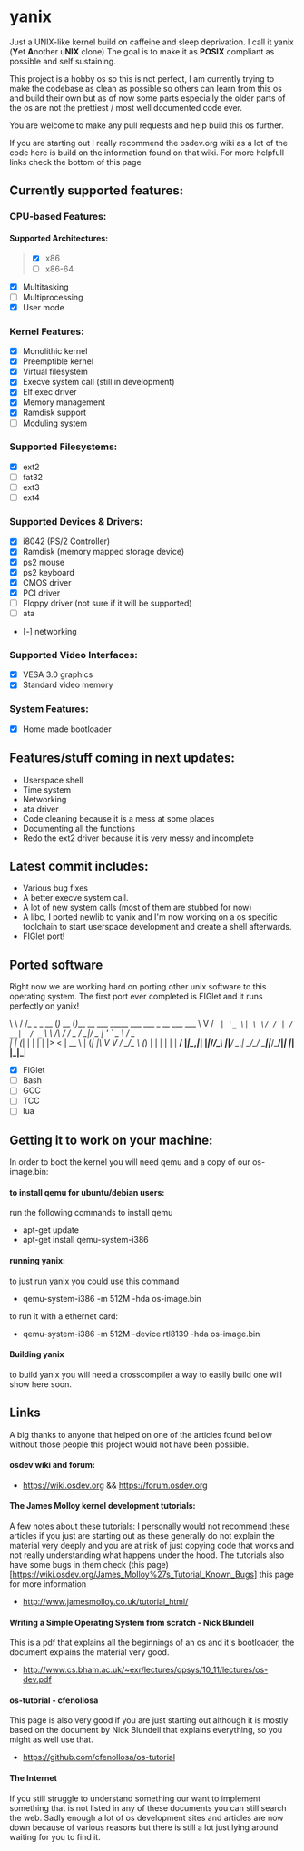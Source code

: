 # yanix
Just a UNIX-like kernel build on caffeine and 
sleep deprivation. I call it yanix (**Y**et **A**nother u**NIX** clone) The goal is to make it as **POSIX**
compliant as possible and self sustaining.

This project is a hobby os so this is not perfect,
I am currently trying to make the codebase as clean as possible
so others can learn from this os and build their own
but as of now some parts especially the older parts of the os
are not the prettiest / most well documented code ever.

You are welcome to make any pull requests and help build this os
further. 

If you are starting out I really recommend the osdev.org wiki 
as a lot of the code here is build on the information found
on that wiki. For more helpfull links check the bottom of this page

## Currently supported features:
### CPU-based Features:
#### Supported Architectures:
> - [X] x86
> - [ ] x86-64

- [X] Multitasking
- [ ] Multiprocessing
- [X] User mode

### Kernel Features:
- [X] Monolithic kernel
- [X] Preemptible kernel
- [X] Virtual filesystem
- [X] Execve system call (still in development)
- [X] Elf exec driver
- [X] Memory management
- [X] Ramdisk support
- [ ] Moduling system

### Supported Filesystems:
- [X] ext2
- [ ] fat32
- [ ] ext3
- [ ] ext4

### Supported Devices & Drivers:
- [X] i8042         (PS/2 Controller)
- [X] Ramdisk       (memory mapped storage device)
- [X] ps2 mouse 
- [X] ps2 keyboard
- [X] CMOS driver
- [X] PCI driver
- [ ] Floppy driver (not sure if it will be supported)
- [ ] ata
- [-] networking

### Supported Video Interfaces:
- [X] VESA 3.0 graphics
- [X] Standard video memory

### System Features:
- [X] Home made bootloader
 
## Features/stuff coming in next updates:
- Userspace shell
- Time system
- Networking
- ata driver
- Code cleaning because it is a mess at some places
- Documenting all the functions 
- Redo the ext2 driver because it is very messy and incomplete

## Latest commit includes:
- Various bug fixes
- A better execve system call.
- A lot of new system calls (most of them are stubbed for now)
- A libc, I ported newlib to yanix and I'm now working on a os specific toolchain to start userspace development and create a shell afterwards.
- FIGlet port!

## Ported software
Right now we are working hard on porting other unix software to this operating system.
The first port ever completed is FIGlet and it runs perfectly on yanix!

\ \ / /_ _ _ __ (_)_  __ (_)___    __ ___      _____  ___  ___  _ __ ___   ___ 
 \ V / _` | '_ \| \ \/ / | / __|  / _` \ \ /\ / / _ \/ __|/ _ \| '_ ` _ \ / _ \
  | | (_| | | | | |>  <  | \__ \ | (_| |\ V  V /  __/\__ \ (_) | | | | | |  __/
  |_|\__,_|_| |_|_/_/\_\ |_|___/  \__,_| \_/\_/ \___||___/\___/|_| |_| |_|\___|

- [x] FIGlet
- [ ] Bash
- [ ] GCC
- [ ] TCC
- [ ] lua

## Getting it to work on your machine:

In order to boot the kernel you will need qemu and a copy of our os-image.bin:

#### to install qemu for ubuntu/debian users:

run the following commands to install qemu
- apt-get update
- apt-get install qemu-system-i386

#### running yanix:

to just run yanix you could use this command
- qemu-system-i386 -m 512M -hda os-image.bin

to run it with a ethernet card:
- qemu-system-i386 -m 512M -device rtl8139 -hda os-image.bin

#### Building yanix
to build yanix you will need a crosscompiler
a way to easily build one will show here soon.


## Links

A big thanks to anyone that helped on one of the articles found bellow
without those people this project would not have been possible.

#### osdev wiki and forum:
- https://wiki.osdev.org  && https://forum.osdev.org

#### The James Molloy kernel development tutorials:

A few notes about these tutorials:
I personally would not recommend these articles if you just are starting out 
as these generally do not explain the material very deeply and you are at risk
of just copying code that works and not really understanding what happens under 
the hood. The tutorials also have some bugs in them check (this page)[https://wiki.osdev.org/James_Molloy%27s_Tutorial_Known_Bugs]
this page for more information

- http://www.jamesmolloy.co.uk/tutorial_html/

#### Writing a Simple Operating System from scratch - Nick Blundell

This is a pdf that explains all the beginnings of an os and it's
bootloader, the document explains the material very good.

- http://www.cs.bham.ac.uk/~exr/lectures/opsys/10_11/lectures/os-dev.pdf

#### os-tutorial - cfenollosa

This page is also very good if you are just starting out although it is mostly
based on the document by Nick Blundell that explains everything, so you might as
well use that. 

- https://github.com/cfenollosa/os-tutorial

#### The Internet

If you still struggle to understand something our want to implement something that
is not listed in any of these documents you can still search the web. Sadly enough
a lot of os development sites and articles are now down because of various reasons
but there is still a lot just lying around waiting for you to find it.
